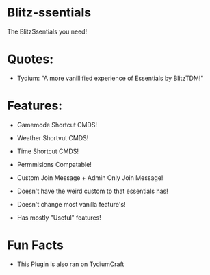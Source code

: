 # Blitz-ssentials
The BlitzSsentials you need!

# Quotes:
- Tydium: "A more vanillified experience of Essentials by BlitzTDM!"

# Features:
- Gamemode Shortcut CMDS!
- Weather Shortvut CMDS!
- Time Shortcut CMDS!
- Permmisions Compatable!
- Custom Join Message + Admin Only Join Message!

- Doesn't have the weird custom tp that essentials has!
- Doesn't change most vanilla feature's!
- Has mostly "Useful" features!

# Fun Facts
- This Plugin is also ran on TydiumCraft
